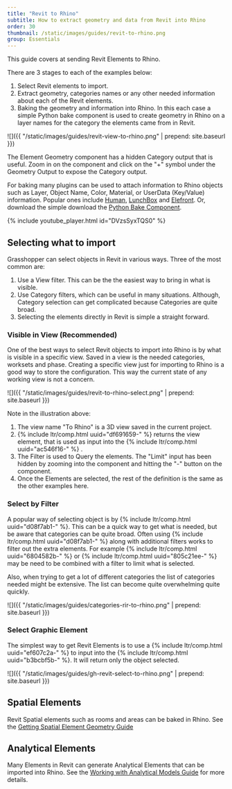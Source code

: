 ```yaml
---
title: "Revit to Rhino"
subtitle: How to extract geometry and data from Revit into Rhino
order: 30
thumbnail: /static/images/guides/revit-to-rhino.png
group: Essentials
---
```


This guide covers at sending Revit Elements to Rhino.

There are 3 stages to each of the examples below:

1. Select Revit elements to import.
1. Extract geometry, categories names or any other needed information about each of the Revit elements.
1. Baking the geometry and information into Rhino.  In this each case a simple Python bake component is used to create geometry in Rhino on a layer names for the category the elements came from in Revit.

![]({{ "/static/images/guides/revit-view-to-rhino.png" | prepend: site.baseurl }})

The Element Geometry component has a hidden Category output that is useful.  Zoom in on the component and click on the "+" symbol under the Geometry Output to expose the Category output.

For baking many plugins can be used to attach information to Rhino objects such as Layer, Object Name, Color, Material, or UserData (Key/Value) information. Popular ones include [Human](https://www.food4rhino.com/en/app/human), [LunchBox](https://www.food4rhino.com/en/app/lunchbox) and [Elefront](https://www.food4rhino.com/en/app/elefront).  Or, download the simple download the [Python Bake Component]().

{% include youtube_player.html id="DVzsSyxTQS0" %}

## Selecting what to import

Grasshopper can select objects in Revit in various ways.  Three of the most common are:

1. Use a View filter. This can be the the easiest way to bring in what is visible.
2. Use Category filters, which can be useful in many situations. Although, Category selection can get complicated because Categories are quite broad.
3. Selecting the elements directly in Revit is simple a straight forward.

### Visible in View (Recommended)

One of the best ways to select Revit objects to import into Rhino is by what is visible in a specific view. Saved in a view is the needed categories, worksets and phase.  Creating a specific view just for importing to Rhino is a good way to store the configuration.  This way the current state of any working view is not a concern.

![]({{ "/static/images/guides/revit-to-rhino-select.png" | prepend: site.baseurl }})

Note in the illustration above:

1. The view name "To Rhino" is a 3D view saved in the current project.
1. {% include ltr/comp.html uuid="df691659-" %} returns the view element, that is used as input into the {% include ltr/comp.html uuid="ac546f16-" %} .
1. The Filter is used to Query the elements.  The "Limit" input has been hidden by zooming into the component and hitting the "-" button on the component.
1. Once the Elements are selected, the rest of the definition is the same as the other examples here.

### Select by Filter

A popular way of selecting object is by {% include ltr/comp.html uuid="d08f7ab1-" %}. This can be a quick way to get what is needed, but be aware that categories can be quite broad. Often using {% include ltr/comp.html uuid="d08f7ab1-" %} along with additional filters works to filter out the extra elements. For example {% include ltr/comp.html uuid="6804582b-" %} or {% include ltr/comp.html uuid="805c21ee-" %} may be need to be combined with a filter to limit what is selected.

Also, when trying to get a lot of different categories the list of categories needed might be extensive.  The list can become quite overwhelming quite quickly.

![]({{ "/static/images/guides/categories-rir-to-rhino.png" | prepend: site.baseurl }})

### Select Graphic Element

The simplest way to get Revit Elements is to use a {% include ltr/comp.html uuid="ef607c2a-" %} to input into the {% include ltr/comp.html uuid="b3bcbf5b-" %}. It will return only the object selected.

![]({{ "/static/images/guides/gh-revit-select-to-rhino.png" | prepend: site.baseurl }})

## Spatial Elements

Revit Spatial elements such as rooms and areas can be baked in Rhino. See the [Getting Spatial Element Geometry Guide](https://www.rhino3d.com/inside/revit/1.0/guides/revit-spatial#getting-spatial-element-geometry)

## Analytical Elements

Many Elements in Revit can generate Analytical Elements that can be imported into Rhino. See the [Working with Analytical Models Guide](https://www.rhino3d.com/inside/revit/1.0/guides/revit-struct) for more details.
